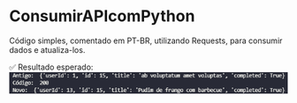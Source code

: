 # ConsumirAPIcomPython

Código simples, comentado em PT-BR, utilizando Requests, para consumir dados e atualiza-los.

✅ Resultado esperado: <br>
<img src="resultado.png">
